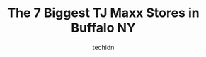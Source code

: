 ---
layout: ampstory
image: https://i0.wp.com/www.depkes.org/wp-content/uploads/2023/06/tj-maxx-0-in-buffalo-ny-1685966333.jpeg?resize=640,853
author: techidn
featured: false
description: Discover the impressive array of TJ Maxx options in Buffalo NY, where you can find 7 of the largest TJ Maxx establishments in the area. From renowned classics to hidden gems, Buffalo NY offe
title: The 7 Biggest TJ Maxx Stores in Buffalo NY
cover:
   title: The 7 Biggest TJ Maxx Stores in Buffalo NY
   subtitle: Rickpate
   background: https://www.depkes.org/wp-content/uploads/2023/06/tj-maxx-0-in-buffalo-ny-1685966333.jpeg

pages: 
 - layout: thirds
   top: <h1>#1 T.J. Maxx</h1>
   bottom: "<p>As always a great shopping experience. Line started long but went quick, they called up for more help. Awesome selection of makeup at this location and they do a good job</p>"
   background: https://www.depkes.org/wp-content/uploads/2023/06/tj-maxx-1-in-buffalo-ny-1685966333.jpeg
   backgroundblur: true
 - layout: thirds
   top: <h1>#2 T.J. Maxx</h1>
   bottom: "<p>7210 Niagara Falls Blvd, Niagara Falls, NY 14304, United States</p>"
   background: https://www.depkes.org/wp-content/uploads/2023/06/tj-maxx-2-in-buffalo-ny-1685966334.jpeg
   cta:
      link: https://www.depkes.org/blog/the-7-biggest-tj-maxx-stores-in-buffalo-ny/
      text: The 7 Biggest TJ Maxx Stores in Buffalo NY
 - layout: thirds
   top: <h1>#3 T.J. Maxx</h1>
   bottom: "<p>4199 Transit Rd, Williamsville, NY 14221, United States</p>"
   background: https://www.depkes.org/wp-content/uploads/2023/06/tj-maxx-3-in-buffalo-ny-1685966334.jpeg
   cta:
      link: https://www.depkes.org/blog/the-7-biggest-tj-maxx-stores-in-buffalo-ny/
      text: The 7 Biggest TJ Maxx Stores in Buffalo NY
 - layout: thirds
   top: <h1>#4 T.J. Maxx</h1>
   bottom: "<p>3670 McKinley Pkwy, Hamburg, NY 14219, United States</p>"
   background: https://images.unsplash.com/photo-1509114397022-ed747cca3f65?ixlib=rb-4.0.3&ixid=MnwxMjA3fDB8MHxwaG90by1wYWdlfHx8fGVufDB8fHx8&auto=format&fit=crop&w=640&h=853&q=80
   cta:
      link: https://www.depkes.org/blog/the-7-biggest-tj-maxx-stores-in-buffalo-ny/
      text: The 7 Biggest TJ Maxx Stores in Buffalo NY
 - layout: thirds
   top: <h1>#5 T.J. Maxx</h1>
   bottom: "<p>123 Grey St, East Aurora, NY 14052, United States</p>"
   background: https://images.unsplash.com/photo-1546497974-b213c9efb599?ixlib=rb-4.0.3&ixid=MnwxMjA3fDB8MHxwaG90by1wYWdlfHx8fGVufDB8fHx8&auto=format&fit=crop&w=640&h=853&q=80
   cta:
      link: https://www.depkes.org/blog/the-7-biggest-tj-maxx-stores-in-buffalo-ny/
      text: The 7 Biggest TJ Maxx Stores in Buffalo NY
 - layout: thirds
   top: <h1>#6 T.J. Maxx</h1>
   bottom: "<p>5847 S Transit Rd, Lockport, NY 14094, United States</p>"
   background: https://plus.unsplash.com/premium_photo-1664640458616-3c74f8cb4589?ixlib=rb-4.0.3&ixid=MnwxMjA3fDB8MHxwaG90by1wYWdlfHx8fGVufDB8fHx8&auto=format&fit=crop&w=640&h=853&q=80
   cta:
      link: https://www.depkes.org/blog/the-7-biggest-tj-maxx-stores-in-buffalo-ny/
      text: The 7 Biggest TJ Maxx Stores in Buffalo NY

 - layout: thirds
   middle: Continue reading...
   background: https://images.unsplash.com/photo-1567095761054-7a02e69e5c43?ixlib=rb-4.0.3&ixid=MnwxMjA3fDB8MHxwaG90by1wYWdlfHx8fGVufDB8fHx8&auto=format&fit=crop&w=640&h=853&q=80
   cta:
      link: https://www.depkes.org/blog/the-7-biggest-tj-maxx-stores-in-buffalo-ny/
      text: The 7 Biggest TJ Maxx Stores in Buffalo NY
      
---